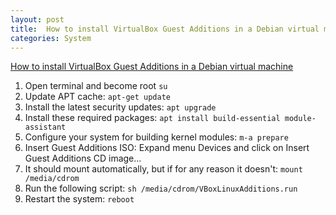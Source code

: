 ```yaml
---
layout: post
title:  How to install VirtualBox Guest Additions in a Debian virtual machine
categories: System
---
```


[How to install VirtualBox Guest Additions in a Debian virtual machine](https://unix.stackexchange.com/questions/286934/how-to-install-virtualbox-guest-additions-in-a-debian-virtual-machine)

1. Open terminal and become root ```su```
2. Update APT cache: ```apt-get update```
3. Install the latest security updates: ```apt upgrade```
4. Install these required packages: ```apt install build-essential module-assistant```
5. Configure your system for building kernel modules: ```m-a prepare```
6. Insert Guest Additions ISO: Expand menu Devices and click on Insert Guest Additions CD image...
7. It should mount automatically, but if for any reason it doesn't: ```mount /media/cdrom```
8. Run the following script: ```sh /media/cdrom/VBoxLinuxAdditions.run```
9. Restart the system: ```reboot```
